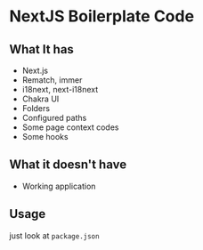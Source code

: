 # NextJS Boilerplate Code

## What It has

- Next.js
- Rematch, immer
- i18next, next-i18next
- Chakra UI
- Folders
- Configured paths
- Some page context codes
- Some hooks

## What it doesn't have

- Working application

## Usage

just look at `package.json`
